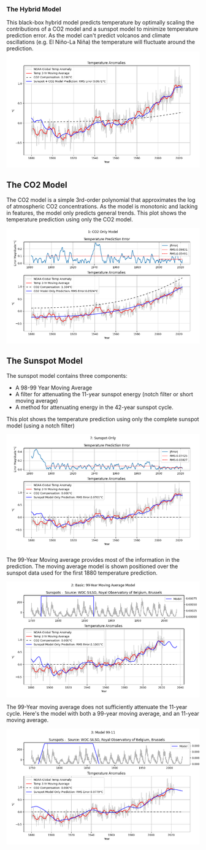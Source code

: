 ### The Hybrid Model
This black-box hybrid model predicts temperature by optimally scaling the contributions of a CO2 model and a sunspot model 
to minimize temperature prediction error.  As the model can't predict volcanos and climate oscillations (e.g. El Niño-La Niña)
the temperature will fluctuate around the prediction.
![Plot](./TempPrediction.png)

## The CO2 Model
The CO2 model is a simple 3rd-order polynomial that approximates the log of atmospheric CO2 concentrations.  As the model is monotonic and lacking in features,
the model only predicts general trends.  This plot shows the temperature prediction using only the CO2 model.

![Plot](./TempPredictionCO2only.png)

## The Sunspot Model
The sunspot model contains three components:
*  A 98-99 Year Moving Average
*  A filter for attenuating the 11-year sunspot energy (notch filter or short moving average)
*  A method for attenuating energy in the 42-year sunspot cycle.

This plot shows the temperature prediction using only the complete sunspot model (using a notch filter)

![Plot](./TempPredictionSSOnly.png)

The 99-Year Moving average provides most of the information in the prediction. The moving average model is shown positioned over the sunspot
data used for the first 1880 temperature prediction.

![Plot](./Simple99yearMovingAverageModel.png)

The 99-Year moving average does not sufficiently attenuate the 11-year cycle.  Here's the model with both a 99-year moving average, 
and an 11-year moving average.

![Plot](./99year11yearMovingAverageModel.png)
